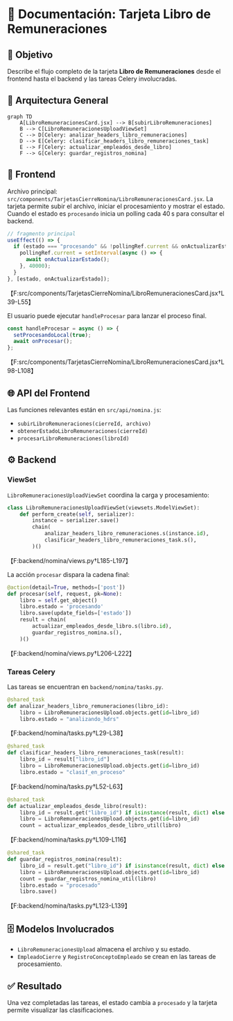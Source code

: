 # 📑 Documentación: Tarjeta Libro de Remuneraciones

## 🎯 Objetivo
Describe el flujo completo de la tarjeta **Libro de Remuneraciones** desde el frontend hasta el backend y las tareas Celery involucradas.

## 📐 Arquitectura General
```mermaid
graph TD
    A[LibroRemuneracionesCard.jsx] --> B[subirLibroRemuneraciones]
    B --> C[LibroRemuneracionesUploadViewSet]
    C --> D[Celery: analizar_headers_libro_remuneraciones]
    D --> E[Celery: clasificar_headers_libro_remuneraciones_task]
    E --> F[Celery: actualizar_empleados_desde_libro]
    F --> G[Celery: guardar_registros_nomina]
```

## 🎨 Frontend
Archivo principal: `src/components/TarjetasCierreNomina/LibroRemuneracionesCard.jsx`.
La tarjeta permite subir el archivo, iniciar el procesamiento y mostrar el estado. Cuando el estado es `procesando` inicia un polling cada 40 s para consultar el backend.

```jsx
// fragmento principal
useEffect(() => {
  if (estado === "procesando" && !pollingRef.current && onActualizarEstado) {
    pollingRef.current = setInterval(async () => {
      await onActualizarEstado();
    }, 40000);
  }
}, [estado, onActualizarEstado]);
```
【F:src/components/TarjetasCierreNomina/LibroRemuneracionesCard.jsx†L39-L55】

El usuario puede ejecutar `handleProcesar` para lanzar el proceso final.

```jsx
const handleProcesar = async () => {
  setProcesandoLocal(true);
  await onProcesar();
};
```
【F:src/components/TarjetasCierreNomina/LibroRemuneracionesCard.jsx†L98-L108】

## 🌐 API del Frontend
Las funciones relevantes están en `src/api/nomina.js`:
- `subirLibroRemuneraciones(cierreId, archivo)`
- `obtenerEstadoLibroRemuneraciones(cierreId)`
- `procesarLibroRemuneraciones(libroId)`

## ⚙️ Backend
### ViewSet
`LibroRemuneracionesUploadViewSet` coordina la carga y procesamiento:
```python
class LibroRemuneracionesUploadViewSet(viewsets.ModelViewSet):
    def perform_create(self, serializer):
        instance = serializer.save()
        chain(
            analizar_headers_libro_remuneraciones.s(instance.id),
            clasificar_headers_libro_remuneraciones_task.s(),
        )()
```
【F:backend/nomina/views.py†L185-L197】

La acción `procesar` dispara la cadena final:
```python
@action(detail=True, methods=['post'])
def procesar(self, request, pk=None):
    libro = self.get_object()
    libro.estado = 'procesando'
    libro.save(update_fields=['estado'])
    result = chain(
        actualizar_empleados_desde_libro.s(libro.id),
        guardar_registros_nomina.s(),
    )()
```
【F:backend/nomina/views.py†L206-L222】

### Tareas Celery
Las tareas se encuentran en `backend/nomina/tasks.py`.
```python
@shared_task
def analizar_headers_libro_remuneraciones(libro_id):
    libro = LibroRemuneracionesUpload.objects.get(id=libro_id)
    libro.estado = "analizando_hdrs"
```
【F:backend/nomina/tasks.py†L29-L38】

```python
@shared_task
def clasificar_headers_libro_remuneraciones_task(result):
    libro_id = result["libro_id"]
    libro = LibroRemuneracionesUpload.objects.get(id=libro_id)
    libro.estado = "clasif_en_proceso"
```
【F:backend/nomina/tasks.py†L52-L63】

```python
@shared_task
def actualizar_empleados_desde_libro(result):
    libro_id = result.get("libro_id") if isinstance(result, dict) else result
    libro = LibroRemuneracionesUpload.objects.get(id=libro_id)
    count = actualizar_empleados_desde_libro_util(libro)
```
【F:backend/nomina/tasks.py†L109-L116】

```python
@shared_task
def guardar_registros_nomina(result):
    libro_id = result.get("libro_id") if isinstance(result, dict) else result
    libro = LibroRemuneracionesUpload.objects.get(id=libro_id)
    count = guardar_registros_nomina_util(libro)
    libro.estado = "procesado"
    libro.save()
```
【F:backend/nomina/tasks.py†L123-L139】

## 🗄️ Modelos Involucrados
- `LibroRemuneracionesUpload` almacena el archivo y su estado.
- `EmpleadoCierre` y `RegistroConceptoEmpleado` se crean en las tareas de procesamiento.

## ✅ Resultado
Una vez completadas las tareas, el estado cambia a `procesado` y la tarjeta permite visualizar las clasificaciones.
